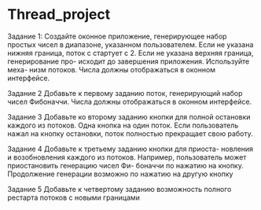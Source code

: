 # Thread_project

Задание 1:
Создайте оконное приложение, генерирующее набор
простых чисел в диапазоне, указанном пользователем.
Если не указана нижняя граница, поток с стартует с 2.
Если не указана верхняя граница, генерирование про-
исходит до завершения приложения. Используйте меха-
низм потоков. Числа должны отображаться в оконном
интерфейсе.

Задание 2
Добавьте к первому заданию поток, генерирующий
набор чисел Фибоначчи. Числа должны отображаться
в оконном интерфейсе.

Задание 3
Добавьте ко второму заданию кнопки для полной
остановки каждого из потоков. Одна кнопка на один
поток. Если пользователь нажал на кнопку остановки,
поток полностью прекращает свою работу.

Задание 4
Добавьте к третьему заданию кнопки для приоста-
новления и возобновления каждого из потоков. Например,
пользователь может приостановить генерацию чисел Фи-
боначчи по нажатию на кнопку. Продолжение генерации
возможно по нажатию на другую кнопку

Задание 5
Добавьте к четвертому заданию возможность полного
рестарта потоков с новыми границами
